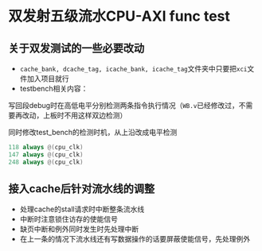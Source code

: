 # 双发射五级流水CPU-AXI func test

## 关于双发测试的一些必要改动

- `cache_bank, dcache_tag, icache_bank, icache_tag`文件夹中只要把`xci`文件加入项目就行
- testbench相关内容：

写回段debug时在高低电平分别检测两条指令执行情况（`WB.v`已经修改过，不需要再改动，上板时不用这样双边检测）

同时修改test_bench的检测时机，从上沿改成电平检测

```verilog
118	always @(cpu_clk)
147	always @(cpu_clk)
248	always @(cpu_clk)
```

## 接入cache后针对流水线的调整

- 处理cache的stall请求时中断整条流水线
- 中断时注意锁住访存的使能信号
- 缺页中断和例外同时发生时先处理中断
- 在上一条的情况下流水线还有写数据操作的话要屏蔽使能信号，先处理例外
